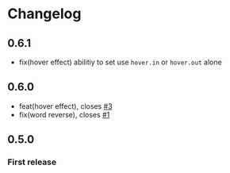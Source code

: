 # Changelog

## 0.6.1

 - fix(hover effect) abilitiy to set use `hover.in` or `hover.out` alone

## 0.6.0

 - feat(hover effect), closes [#3](https://github.com/MurhafSousli/ng-teximate/issues/3)
 - fix(word reverse), closes [#1](https://github.com/MurhafSousli/ng-teximate/issues/1)

## 0.5.0

### First release